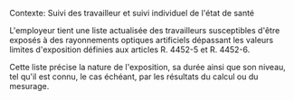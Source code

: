 Contexte: Suivi des travailleur et suivi individuel de l'état de santé

L'employeur tient une liste actualisée des travailleurs susceptibles d'être exposés à des rayonnements optiques artificiels dépassant les valeurs limites d'exposition définies aux articles R. 4452-5 et R. 4452-6.

Cette liste précise la nature de l'exposition, sa durée ainsi que son niveau, tel qu'il est connu, le cas échéant, par les résultats du calcul ou du mesurage.